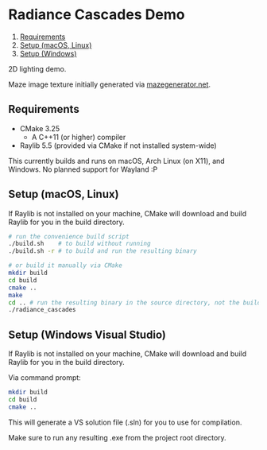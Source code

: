 # Radiance Cascades Demo

1. [Requirements](#requirements)
2. [Setup (macOS, Linux)](#setup-macos-linux)
3. [Setup (Windows)](#setup-windows-visual-studio)

2D lighting demo.

Maze image texture initially generated via [mazegenerator.net](https://www.mazegenerator.net/). 

## Requirements

- CMake 3.25
    - A C++11 (or higher) compiler
- Raylib 5.5 (provided via CMake if not installed system-wide)

This currently builds and runs on macOS, Arch Linux (on X11), and Windows. No planned support for Wayland :P

## Setup (macOS, Linux) 

If Raylib is not installed on your machine, CMake will download and build Raylib for you in the build directory.

```bash
# run the convenience build script 
./build.sh    # to build without running
./build.sh -r # to build and run the resulting binary 

# or build it manually via CMake
mkdir build
cd build
cmake ..
make
cd .. # run the resulting binary in the source directory, not the build directory
./radiance_cascades
```

## Setup (Windows Visual Studio)

If Raylib is not installed on your machine, CMake will download and build Raylib for you in the build directory.

Via command prompt:

```bash
mkdir build
cd build
cmake ..
```

This will generate a VS solution file (.sln) for you to use for compilation.

Make sure to run any resulting .exe from the project root directory.
